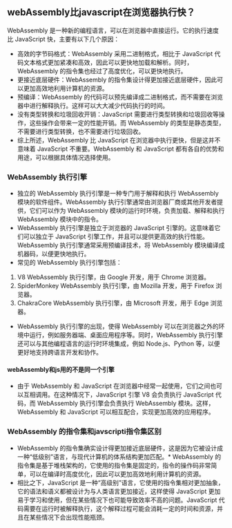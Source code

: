 ## webAssembly比javascript在浏览器执行快？
WebAssembly 是一种新的编程语言，可以在浏览器中直接运行。它的执行速度比 JavaScript 快，主要有以下几个原因：
* 高效的字节码格式：WebAssembly 采用二进制格式，相比于 JavaScript 代码文本格式更加紧凑和高效，因此可以更快地加载和解析。同时，WebAssembly 的指令集也经过了高度优化，可以更快地执行。
* 更接近底层硬件：WebAssembly 的指令集设计得更加接近底层硬件，因此可以更加高效地利用计算机的资源。
* 预编译：WebAssembly 的代码可以预先编译成二进制格式，而不需要在浏览器中进行解释执行。这样可以大大减少代码执行的时间。
* 没有类型转换和垃圾回收开销：JavaScript 需要进行类型转换和垃圾回收等操作，这些操作会带来一定的性能开销。而 WebAssembly 的类型是静态类型，不需要进行类型转换，也不需要进行垃圾回收。
* 综上所述，WebAssembly 比 JavaScript 在浏览器中执行更快，但是这并不意味着 JavaScript 不重要。WebAssembly 和 JavaScript 都有各自的优势和用途，可以根据具体情况选择使用。


### WebAssembly 执行引擎
* 独立的 WebAssembly 执行引擎是一种专门用于解释和执行 WebAssembly 模块的软件组件。WebAssembly 执行引擎通常由浏览器厂商或其他开发者提供，它们可以作为 WebAssembly 模块的运行时环境，负责加载、解释和执行 WebAssembly 模块中的指令。
* WebAssembly 执行引擎是独立于浏览器的 JavaScript 引擎的。这意味着它们可以独立于 JavaScript 引擎工作，并且可以提供更高效的执行性能。WebAssembly 执行引擎通常采用预编译技术，将 WebAssembly 模块编译成机器码，以便更快地执行。
* 常见的 WebAssembly 执行引擎包括：
1. V8 WebAssembly 执行引擎，由 Google 开发，用于 Chrome 浏览器。
2. SpiderMonkey WebAssembly 执行引擎，由 Mozilla 开发，用于 Firefox 浏览器。
3. ChakraCore WebAssembly 执行引擎，由 Microsoft 开发，用于 Edge 浏览器。

* WebAssembly 执行引擎的出现，使得 WebAssembly 可以在浏览器之外的环境中运行，例如服务器端、桌面应用程序等。同时，WebAssembly 执行引擎还可以与其他编程语言的运行时环境集成，例如 Node.js、Python 等，以便更好地支持跨语言开发和协作。

#### webAssembly和js用的不是同一个引擎
* 由于 WebAssembly 和 JavaScript 在浏览器中经常一起使用，它们之间也可以互相调用。在这种情况下，JavaScript 引擎 V8 会负责执行 JavaScript 代码，而 WebAssembly 执行引擎会负责执行 WebAssembly 模块。这样，WebAssembly 和 JavaScript 可以相互配合，实现更加高效的应用程序。

### WebAssembly 的指令集和javscripti指令集区别
* WebAssembly 的指令集确实设计得更加接近底层硬件，这是因为它被设计成一种“低级别”语言，与现代计算机的体系结构更加匹配。* WebAssembly 的指令集是基于堆栈架构的，它使用的指令集是固定的，指令的操作码非常简单，可以在编译时高度优化，因此可以更加高效地利用计算机的资源。
* 相比之下，JavaScript 是一种“高级别”语言，它使用的指令集相对更加抽象，它的语法和语义都被设计为与人类语言更加接近，这样使得 JavaScript 更加易于学习和使用，但在某些情况下也可能导致效率不高的问题。JavaScript 代码需要在运行时被解释执行，这个解释过程可能会消耗一定的时间和资源，并且在某些情况下会出现性能瓶颈。
